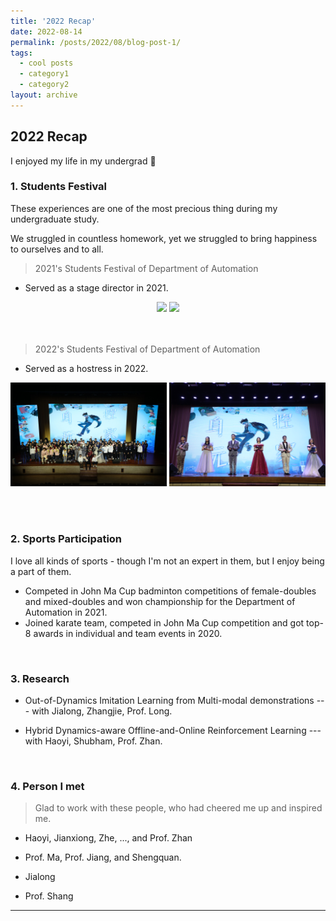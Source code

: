 ```yaml
---
title: '2022 Recap'
date: 2022-08-14
permalink: /posts/2022/08/blog-post-1/
tags:
  - cool posts
  - category1
  - category2
layout: archive
---
```

## 2022 Recap

I enjoyed my life in my undergrad 🥰
### 1. Students Festival
These experiences are one of the most precious thing during my undergraduate study. 

We struggled in countless homework, yet we struggled to bring happiness to ourselves and to all.
> 2021's Students Festival of Department of Automation

* Served as a stage director in 2021.

<center class="half">
    <img src="../../../../images/life/2021_student_festival1.jpeg" width=250>  <img src="../../../images/life/2022_student_festival2.jpeg" width=210>
</center>
<!-- ![](../images/life/2021_student_festival1.jpeg) -->
<br><br> 

> 2022's Students Festival of Department of Automation

* Served as a hostress in 2022.
<center class="half">
    <img src="../images/life/2022_student_festival1.jpeg" width=250>   <img src="../images/life/2021_student_festival2.png" width=250>
</center>

<br><br> 

### 2. Sports Participation
I love all kinds of sports - though I'm not an expert in them, but I enjoy being a part of them.
* Competed in John Ma Cup badminton competitions of female-doubles and mixed-doubles and won championship for the Department of Automation in 2021.
* Joined karate team, competed in John Ma Cup competition and got top-8 awards in individual and team events in 2020.
<br>

### 3. Research

* Out-of-Dynamics Imitation Learning from Multi-modal demonstrations --- with Jialong, Zhangjie, Prof. Long.

* Hybrid Dynamics-aware Offline-and-Online Reinforcement Learning --- with Haoyi, Shubham, Prof. Zhan.

<br> 

### 4. Person I met

> Glad to work with these people, who had cheered me up and inspired me.

* Haoyi, Jianxiong, Zhe, ..., and Prof. Zhan
  <!-- They give me precious joyful moments in all the stress. I see passion and warmths, and I begin to believe that that's what scientific research can also be like. :) To gain some confidence in the fields we study, and feeling proud as well as humble for making a little contribution, no matter how little, but still as much as we could do within our capability. -->

* Prof. Ma, Prof. Jiang, and Shengquan.

  <!-- Thanks to them to give me a chance to get to know compu-Bio. Gap between solving real-world problems and developing better algorithms is HUGE. Hope to dig deeper in the latter field, so that one day I would know how to deal with the first. It is about thinking more orinially about science. :) -->

* Jialong

  <!-- Maybe he is the person I spent most time with and who always urged me about the research and scolded me the most, who always chase high efficiency and quality. This is another way of life that I admire --- pure love for truth and stability /peace.  -->

* Prof. Shang


---
